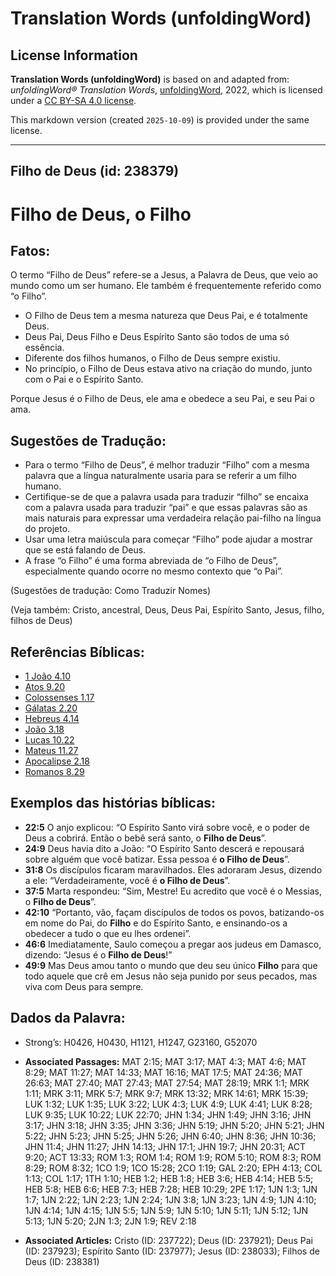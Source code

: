 # Translation Words (unfoldingWord)

## License Information

**Translation Words (unfoldingWord)** is based on and adapted from: _unfoldingWord® Translation Words_, [unfoldingWord](https://unfoldingword.org/utw), 2022, which is licensed under a [CC BY-SA 4.0 license](https://creativecommons.org/licenses/by-sa/4.0/legalcode.en).

This markdown version (created `2025-10-09`) is provided under the same license.



--------------------------------

## Filho de Deus (id: 238379)

Filho de Deus, o Filho
======================

Fatos:
------

O termo “Filho de Deus” refere\-se a Jesus, a Palavra de Deus, que veio ao mundo como um ser humano. Ele também é frequentemente referido como “o Filho”.

* O Filho de Deus tem a mesma natureza que Deus Pai, e é totalmente Deus.
* Deus Pai, Deus Filho e Deus Espírito Santo são todos de uma só essência.
* Diferente dos filhos humanos, o Filho de Deus sempre existiu.
* No princípio, o Filho de Deus estava ativo na criação do mundo, junto com o Pai e o Espírito Santo.

Porque Jesus é o Filho de Deus, ele ama e obedece a seu Pai, e seu Pai o ama.

Sugestões de Tradução:
----------------------

* Para o termo “Filho de Deus”, é melhor traduzir “Filho” com a mesma palavra que a língua naturalmente usaria para se referir a um filho humano.
* Certifique\-se de que a palavra usada para traduzir “filho” se encaixa com a palavra usada para traduzir “pai” e que essas palavras são as mais naturais para expressar uma verdadeira relação pai\-filho na língua do projeto.
* Usar uma letra maiúscula para começar “Filho” pode ajudar a mostrar que se está falando de Deus.
* A frase “o Filho” é uma forma abreviada de “o Filho de Deus”, especialmente quando ocorre no mesmo contexto que “o Pai”.

(Sugestões de tradução: Como Traduzir Nomes)

(Veja também: Cristo, ancestral, Deus, Deus Pai, Espírito Santo, Jesus, filho, filhos de Deus)

Referências Bíblicas:
---------------------

* [1 João 4\.10](https://ref.ly/1John4:10)
* [Atos 9\.20](https://ref.ly/Acts9:20)
* [Colossenses 1\.17](https://ref.ly/Col1:17)
* [Gálatas 2\.20](https://ref.ly/Gal2:20)
* [Hebreus 4\.14](https://ref.ly/Heb4:14)
* [João 3\.18](https://ref.ly/John3:18)
* [Lucas 10\.22](https://ref.ly/Luke10:22)
* [Mateus 11\.27](https://ref.ly/Matt11:27)
* [Apocalipse 2\.18](https://ref.ly/Rev2:18)
* [Romanos 8\.29](https://ref.ly/Rom8:29)

Exemplos das histórias bíblicas:
--------------------------------

* **22:5** O anjo explicou: “O Espírito Santo virá sobre você, e o poder de Deus a cobrirá. Então o bebê será santo, o **Filho de Deus**”.
* **24:9** Deus havia dito a João: “O Espírito Santo descerá e repousará sobre alguém que você batizar. Essa pessoa é **o Filho de Deus**”.
* **31:8** Os discípulos ficaram maravilhados. Eles adoraram Jesus, dizendo a ele: “Verdadeiramente, você é **o Filho de Deus**”.
* **37:5** Marta respondeu: “Sim, Mestre! Eu acredito que você é o Messias, o **Filho de Deus**”.
* **42:10** “Portanto, vão, façam discípulos de todos os povos, batizando\-os em nome do Pai, do **Filho** e do Espírito Santo, e ensinando\-os a obedecer a tudo o que eu lhes ordenei”.
* **46:6** Imediatamente, Saulo começou a pregar aos judeus em Damasco, dizendo: “Jesus é o **Filho de Deus**!”
* **49:9** Mas Deus amou tanto o mundo que deu seu único **Filho** para que todo aquele que crê em Jesus não seja punido por seus pecados, mas viva com Deus para sempre.

Dados da Palavra:
-----------------

* Strong’s: H0426, H0430, H1121, H1247, G23160, G52070

* **Associated Passages:** MAT 2:15; MAT 3:17; MAT 4:3; MAT 4:6; MAT 8:29; MAT 11:27; MAT 14:33; MAT 16:16; MAT 17:5; MAT 24:36; MAT 26:63; MAT 27:40; MAT 27:43; MAT 27:54; MAT 28:19; MRK 1:1; MRK 1:11; MRK 3:11; MRK 5:7; MRK 9:7; MRK 13:32; MRK 14:61; MRK 15:39; LUK 1:32; LUK 1:35; LUK 3:22; LUK 4:3; LUK 4:9; LUK 4:41; LUK 8:28; LUK 9:35; LUK 10:22; LUK 22:70; JHN 1:34; JHN 1:49; JHN 3:16; JHN 3:17; JHN 3:18; JHN 3:35; JHN 3:36; JHN 5:19; JHN 5:20; JHN 5:21; JHN 5:22; JHN 5:23; JHN 5:25; JHN 5:26; JHN 6:40; JHN 8:36; JHN 10:36; JHN 11:4; JHN 11:27; JHN 14:13; JHN 17:1; JHN 19:7; JHN 20:31; ACT 9:20; ACT 13:33; ROM 1:3; ROM 1:4; ROM 1:9; ROM 5:10; ROM 8:3; ROM 8:29; ROM 8:32; 1CO 1:9; 1CO 15:28; 2CO 1:19; GAL 2:20; EPH 4:13; COL 1:13; COL 1:17; 1TH 1:10; HEB 1:2; HEB 1:8; HEB 3:6; HEB 4:14; HEB 5:5; HEB 5:8; HEB 6:6; HEB 7:3; HEB 7:28; HEB 10:29; 2PE 1:17; 1JN 1:3; 1JN 1:7; 1JN 2:22; 1JN 2:23; 1JN 2:24; 1JN 3:8; 1JN 3:23; 1JN 4:9; 1JN 4:10; 1JN 4:14; 1JN 4:15; 1JN 5:5; 1JN 5:9; 1JN 5:10; 1JN 5:11; 1JN 5:12; 1JN 5:13; 1JN 5:20; 2JN 1:3; 2JN 1:9; REV 2:18
* **Associated Articles:** Cristo (ID: 237722); Deus (ID: 237921); Deus Pai (ID: 237923); Espírito Santo (ID: 237977); Jesus (ID: 238033); Filhos de Deus (ID: 238381)

